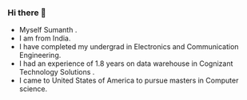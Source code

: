 ### Hi there 👋

* Myself Sumanth .
* I am from India.
* I have completed my undergrad in Electronics and Communication Engineering.
* I had an experience of 1.8 years on data warehouse in Cognizant Technology Solutions .
* I came to United States of America to pursue masters in Computer science.

<!--
**saisumanthkorada/saisumanthkorada** is a ✨ _special_ ✨ repository because its `README.md` (this file) appears on your GitHub profile.

Here are some ideas to get you started:

- 🔭 I’m currently working on ...
- 🌱 I’m currently learning ...
- 👯 I’m looking to collaborate on ...
- 🤔 I’m looking for help with ...
- 💬 Ask me about ...
- 📫 How to reach me: ...
- 😄 Pronouns: ...
- ⚡ Fun fact: ...
-->
